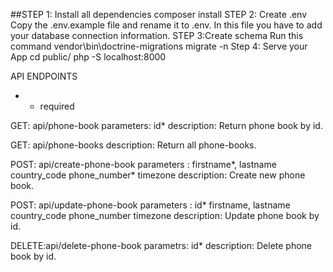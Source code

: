 ##STEP 1: Install all dependencies 
composer install
STEP 2: Create .env
Copy the .env.example file and rename it to .env. In this file you have to add your database connection information.
STEP 3:Create schema
Run this command vendor\bin\doctrine-migrations migrate -n
Step 4: Serve your App
cd public/
php -S localhost:8000

API ENDPOINTS
* - required

GET: api/phone-book 
parameters: id* 
description: Return phone book by id.

GET: api/phone-books 
description: Return all phone-books.

POST: api/create-phone-book
parameters :
firstname*,
lastname
country_code
phone_number*
timezone
description: Create new  phone book.

POST: api/update-phone-book
parameters :
id*
firstname,
lastname
country_code
phone_number
timezone
description: Update  phone book by id.

DELETE:api/delete-phone-book
parametrs:
id*
description: Delete  phone book by id.









